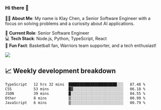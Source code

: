 ### Hi there 👋

👨‍💻 **About Me**: My name is Klay Chen, a Senior Software Engineer with a focus on solving problems and a curiosity about AI applications.

💼 **Current Role**: Senior Software Engineer  
💻 **Tech Stack**: Node.js, Python, TypeScript, React  
🏀 **Fun Fact**: Basketball fan, Warriors team supporter, and a tech enthusiast!

<img align="center" src="https://github-readme-stats.vercel.app/api?username=nameczz&show_icons=true&hide_title=true&theme=dracula" />

## 📈 Weekly development breakdown

<!--START_SECTION:waka-->

```txt
TypeScript   12 hrs 32 mins  ██████████████████████░░░   87.48 %
CSS          53 mins         █▓░░░░░░░░░░░░░░░░░░░░░░░   06.18 %
JSON         39 mins         █░░░░░░░░░░░░░░░░░░░░░░░░   04.55 %
Other        8 mins          ▒░░░░░░░░░░░░░░░░░░░░░░░░   00.99 %
JavaScript   6 mins          ▒░░░░░░░░░░░░░░░░░░░░░░░░   00.79 %
```

<!--END_SECTION:waka-->
